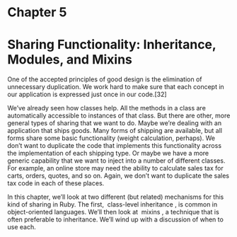 Chapter 5
====
Sharing Functionality: Inheritance, Modules, and Mixins
====
One of the accepted principles of good design is the elimination of unnecessary duplication. We work hard to make sure that each concept in our application is expressed just once in our code.[32]

We’ve already seen how classes help. All the methods in a class are automatically accessible to instances of that class. But there are other, more general types of sharing that we want to do. Maybe we’re dealing with an application that ships goods. Many forms of shipping are available, but all forms share some basic functionality (weight calculation, perhaps). We don’t want to duplicate the code that implements this functionality across the implementation of each shipping type. Or maybe we have a more generic capability that we want to inject into a number of different classes. For example, an online store may need the ability to calculate sales tax for carts, orders, quotes, and so on. Again, we don’t want to duplicate the sales tax code in each of these places.

In this chapter, we’ll look at two different (but related) mechanisms for this kind of sharing in Ruby. The first, ​ class-level inheritance​ , is common in object-oriented languages. We’ll then look at ​ mixins​ , a technique that is often preferable to inheritance. We’ll wind up with a discussion of when to use each.